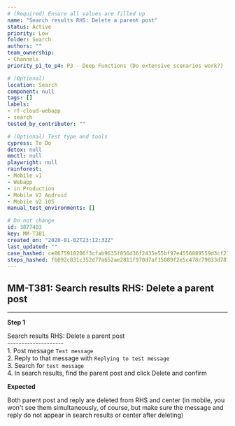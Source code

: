 ```yaml
---
# (Required) Ensure all values are filled up
name: "Search results RHS: Delete a parent post"
status: Active
priority: Low
folder: Search
authors: ""
team_ownership:
- Channels
priority_p1_to_p4: P3 - Deep Functions (Do extensive scenarios work?)

# (Optional)
location: Search
component: null
tags: []
labels:
- rf-cloud-webapp
- search
tested_by_contributor: ""

# (Optional) Test type and tools
cypress: To Do
detox: null
mmctl: null
playwright: null
rainforest:
- Mobile v1
- Webapp
- in Production
- Mobile V2 Android
- Mobile V2 iOS
manual_test_environments: []

# Do not change
id: 3877483
key: MM-T381
created_on: "2020-01-02T23:12:32Z"
last_updated: ""
case_hashed: ce8675918206f3cfab9635f856d36f2435e55bf97e4556889559d3cf21b2485264c9cc69247b9c8d683a14e2e35fde5f
steps_hashed: f6092c831c352d77a652ae2811f970d7af15089f2e5c478c79033d7812f8be4c743d3a55ff6884cf60615739639ee101
---
```


<!-- (Auto-generated) Based on frontmatter's "key" and "name" -->

## MM-T381: Search results RHS: Delete a parent post

---

**Step 1**

Search results RHS: Delete a parent post\
\--------------------\
1\. Post message `Test message`\
2\. Reply to that message with `Replying to test message`\
3\. Search for `test message`\
4\. In search results, find the parent post and click Delete and confirm

**Expected**

Both parent post and reply are deleted from RHS and center (in mobile, you won't see them simultaneously, of course, but make sure the message and reply do not appear in search results or center after deleting)
